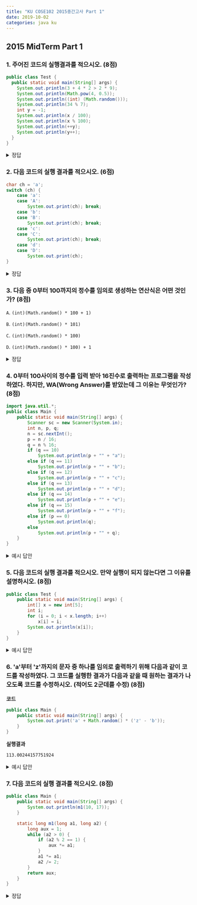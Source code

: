 ```yaml
---
title: "KU COSE102 2015중간고사 Part 1"
date: 2019-10-02
categories: java ku
---
```


## 2015 MidTerm Part 1

### 1. 주어진 코드의 실행결과를 적으시오. (8점)

~~~java
public class Test {
  public static void main(String[] args) {
    System.out.println(3 + 4 * 2 > 2 * 9);
    System.out.println(Math.pow(4, 0.5));
    System.out.println((int) (Math.random()));
    System.out.println(34 % 7);
    int y = -1;
    System.out.println(x / 100);
    System.out.println(x % 100);
    System.out.println(++y);
    System.out.println(y++);
  }
}
~~~

<details><summary>정답</summary>

{% highlight text %}
원래는 x가 정의되어 있지 않기 때문에 컴파일에러.

아래 답은 해당 부분을 제외한 답 
false
2.0
0
6
0
0
{% endhighlight %}

</details>

### 2. 다음 코드의 실행 결과를 적으시오. (6점)

~~~java
char ch = 'a';
switch (ch) {
    case 'a':
    case 'A':
        System.out.print(ch); break;
    case 'b':
    case 'B':
        System.out.print(ch); break;
    case 'c':
    case 'C':
        System.out.print(ch); break;
    case 'd':
    case 'D':
        System.out.print(ch);
}
~~~

<details><summary>정답</summary>

{% highlight text %}
a
{% endhighlight %}

</details>

### 3. 다음 중 0부터 100까지의 정수를 임의로 생성하는 연산식은 어떤 것인가? (8점)

``A``. ``(int)(Math.random() * 100 + 1)``

``B``. ``(int)(Math.random() * 101)``

``C``. ``(int)(Math.random() * 100)``

``D``. ``(int)(Math.random() * 100) + 1``

<details><summary>정답</summary>

{% highlight text %}
B
{% endhighlight %}

</details>

### 4. 0부터 100사이의 정수를 입력 받아 16진수로 출력하는 프로그램을 작성하였다. 하지만, WA(Wrong Answer)를 받았는데 그 이유는 무엇인가? (8점)

~~~java
import java.util.*;
public class Main {
    public static void main(String[] args) {
        Scanner sc = new Scanner(System.in);
        int n, p, q;
        n = sc.nextInt();
        p = n / 16;
        q = n % 16;
        if (q == 10)
            System.out.println(p + "" + "a");
        else if (q == 11)
            System.out.println(p + "" + "b");
        else if (q == 12)
            System.out.println(p + "" + "c");
        else if (q == 13)
            System.out.println(p + "" + "d");
        else if (q == 14)
            System.out.println(p + "" + "e");
        else if (q == 15)
            System.out.println(p + "" + "f");
        else if (p == 0)
            System.out.println(q);
        else
            System.out.println(p + "" + q);
    }
}

~~~

<details><summary>예시 답안</summary>

{% highlight text %}
입력이 10~15인 경우 필요 없는 0이 앞에 출력된다.
{% endhighlight %}

</details>

### 5. 다음 코드의 실행 결과를 적으시오. 만약 실행이 되지 않는다면 그 이유를 설명하시오. (8점)

~~~java
public class Test { 
    public static void main(String[] args) { 
        int[] x = new int[5]; 
        int i;
        for (i = 0; i < x.length; i++)
            x[i] = i;
        System.out.println(x[i]);
    }
}
~~~

<details><summary>예시 답안</summary>

{% highlight text %}
System.out.println(x[i])의 경우, 배열의 범위를 초과한다.
{% endhighlight %}

</details>

### 6. 'a'부터 'z'까지의 문자 중 하나를 임의로 출력하기 위해 다음과 같이 코드를 작성하였다. 그 코드를 실행한 결과가 다음과 같을 때 원하는 결과가 나오도록 코드를 수정하시오. (적어도 2군데를 수정) (8점)

**코드**

~~~java
public class Main {
    public static void main(String[] args) {
        System.out.print('a' + Math.random() * ('z' - 'b'));
    }
}
~~~

**실행결과**

~~~text
113.00244157751924
~~~

<details><summary>예시 답안</summary>

{% highlight java %}
public class Main {
    public static void main(String[] args) {
        System.out.print((char)('a' + (int)(Math.random() * ('z' - 'a'))));
    }
}
{% endhighlight %}

</details>

### 7. 다음 코드의 실행 결과를 적으시오. (8점)

~~~java
public class Main {
    public static void main(String[] args) {
        System.out.println(m1(10, 17));
    }

    static long m1(long a1, long a2) {
        long aux = 1;
        while (a2 > 0) {
            if (a2 % 2 == 1) {
                aux *= a1;
            }
            a1 *= a1;
            a2 /= 2;
        }
        return aux;
    }
}
~~~

<details><summary>정답</summary>

{% highlight text %}
100000000000000000 (10^17)
{% endhighlight %}

</details>
